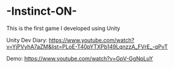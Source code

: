 # -Instinct-ON-
 This is the first game I developed using Unity

Unity Dev Diary:
https://www.youtube.com/watch?v=YjPVyhA7aZM&list=PLoE-T40pYTXPb149LqnzzA_FVrE_-qPvT

Demo:
https://www.youtube.com/watch?v=GpV-GgNpLuY
